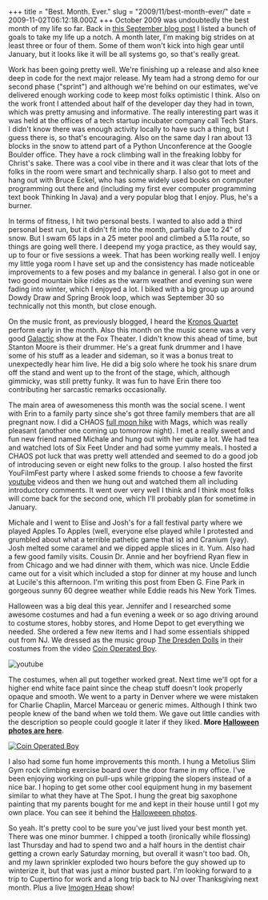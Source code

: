 +++
title = "Best. Month. Ever."
slug = "2009/11/best-month-ever/"
date = 2009-11-02T06:12:18.000Z
+++
October 2009 was undoubtedly the best month of my life so far. Back in [this September blog post](/persblog/2009/09/phase-three) I listed a bunch of goals to take my life up a notch. A month later, I'm making big strides on at least three or four of them. Some of them won't kick into high gear until January, but it looks like it will be all systems go, so that's really great.

Work has been going pretty well. We're finishing up a release and also knee deep in code for the next major release. My team had a strong demo for our second phase ("sprint") and although we're behind on our estimates, we've delivered enough working code to keep most folks optimistic I think. Also on the work front I attended about half of the developer day they had in town, which was pretty amusing and informative. The really interesting part was it was held at the offices of a tech startup incubater company call Tech Stars. I didn't know there was enough activity locally to have such a thing, but I guess there is, so that's encouraging. Also on the same day I ran about 13 blocks in the snow to attend part of a Python Unconference at the Google Boulder office. They have a rock climbing wall in the freaking lobby for Christ's sake. There was a cool vibe in there and it was clear that lots of the folks in the room were smart and technically sharp. I also got to meet and hang out with Bruce Eckel, who has some widely used books on computer programming out there and (including my first ever computer programming text book Thinking In Java) and a very popular blog that I enjoy. Plus, he's a burner.

In terms of fitness, I hit two personal bests. I wanted to also add a third personal best run, but it didn't fit into the month, partially due to 24" of snow. But I swam 65 laps in a 25 meter pool and climbed a 5.11a route, so things are going well there. I deepend my yoga practice, as they would say, up to four or five sessions a week. That has been working really well. I enjoy my little yoga room I have set up and the consistency has made noticeable improvements to a few poses and my balance in general. I also got in one or two good mountain bike rides as the warm weather and evening sun were fading into winter, which I enjoyed a lot. I biked with a big group up around Dowdy Draw and Spring Brook loop, which was September 30 so technically not this month, but close enough.

On the music front, as previously blogged, I heard the [Kronos Quartet](/persblog/2009/10/black-angels) perform early in the month. Also this month on the music scene was a very good [Galactic](http://www.galacticfunk.com/) show at the Fox Theater. I didn't know this ahead of time, but Stanton Moore is their drummer. He's a great funk drummer and I have some of his stuff as a leader and sideman, so it was a bonus treat to unexpectedly hear him live. He did a big solo where he took his snare drum off the stand and went up to the front of the stage, which, although gimmicky, was still pretty funky. It was fun to have Erin there too contributing her sarcastic remarks occasionally.

The main area of awesomeness this month was the social scene. I went with Erin to a family party since she's got three family members that are all pregnant now. I did a CHAOS [full moon hike](/app/photos?gallery=fall_2009) with Mags, which was really pleasant (another one coming up tomorrow night). I met a really sweet and fun new friend named Michale and hung out with her quite a lot. We had tea and watched lots of Six Feet Under and had some yummy meals. I hosted a CHAOS pot luck that was pretty well attended and seemed to do a good job of introducing seven or eight new folks to the group. I also hosted the first YouFilmFest party where I asked some friends to choose a few favorite [youtube](https://www.youtube.com) videos and then we hung out and watched them all including introductory comments. It went over very well I think and I think most folks will come back for the second one, which I'll probably plan for sometime in January.

Michale and I went to Elise and Josh's for a fall festival party where we played Apples To Apples (well, everyone else played while I protested and grumbled about what a terrible pathetic game that is) and Cranium (yay). Josh melted some caramel and we dipped apple slices in it. Yum. Also had a few good family visits. Cousin Dr. Annie and her boyfriend Ryan flew in from Chicago and we had dinner with them, which was nice. Uncle Eddie came out for a visit which included a stop for dinner at my house and lunch at Lucile's this afternoon. I'm writing this post from Eben G. Fine Park in gorgeous sunny 60 degree weather while Eddie reads his New York Times.

Halloween was a big deal this year. Jennifer and I researched some awesome costumes and had a fun evening a week or so ago driving around to costume stores, hobby stores, and Home Depot to get everything we needed. She ordered a few new items and I had some essentials shipped out from NJ. We dressed as the music group [The Dresden Dolls](http://thedresdendolls.com) in their costumes from the video [Coin Operated Boy](https://www.youtube.com/watch?v=YAnyYTjjhJ0).

![youtube](https://www.youtube.com/embed/YAnyYTjjhJ0)

The costumes, when all put together worked great. Next time we'll opt for a higher end white face paint since the cheap stuff doesn't look properly opaque and smooth. We went to a party in Denver where we were mistaken for Charlie Chaplin, Marcel Marceau or generic mimes. Although I think two people knew of the band when we told them. We gave out little candies with the description so people could google it later if they liked. **More [Halloween photos are here](/app/photos?gallery=halloween_2009)**.

[![Coin Operated Boy](/photos/halloween_2009/002_coin_operated_boy.jpg)](/app/photos?gallery=halloween_2009)

I also had some fun home improvements this month. I hung a Metolius Slim Gym rock climbing exercise board over the door frame in my office. I've been enjoying working on pull-ups while gripping the slopers instead of a nice bar. I hoping to get some other cool equipment hung in my basement similar to what they have at The Spot. I hung the great big saxophone painting that my parents bought for me and kept in their house until I got my own place. You can see it behind the [Halloweeen photos](/app/photos?gallery=halloween_2009).

So yeah. It's pretty cool to be sure you've just lived your best month yet. There was one minor bummer. I chipped a tooth (ironically while flossing) last Thursday and had to spend two and a half hours in the dentist chair getting a crown early Saturday morning, but overall it wasn't too bad. Oh, and my lawn sprinkler exploded two hours before the guy showed up to winterize it, but that was just a minor busted part. I'm looking forward to a trip to Cupertino for work and a long trip back to NJ over Thanksgiving next month. Plus a live [Imogen Heap](http://imogenheap.com) show!
